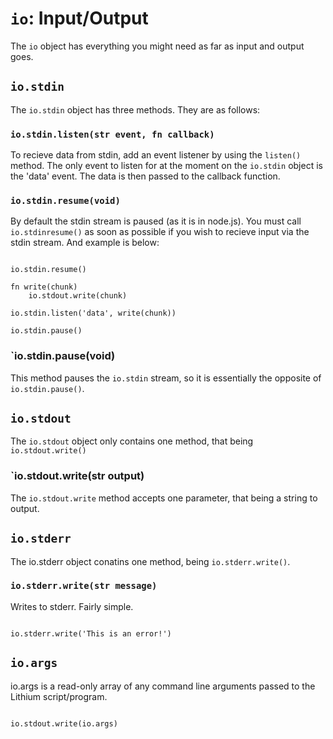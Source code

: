 `io`: Input/Output
=======

The `io` object has everything you might need as far as input and output goes.

`io.stdin`
----------

The `io.stdin` object has three methods. They are as follows:

### `io.stdin.listen(str event, fn callback)`

To recieve data from stdin, add an event listener by using the `listen()` method. The only event to listen for at the moment on the `io.stdin` object is the 'data' event. The data is then passed to the callback function.

### `io.stdin.resume(void)`

By default the stdin stream is paused (as it is in node.js). You must call `io.stdinresume()` as soon as possible if you wish to recieve input via the stdin stream. And example is below:

```lithium

io.stdin.resume()

fn write(chunk)
    io.stdout.write(chunk)

io.stdin.listen('data', write(chunk))

io.stdin.pause()

```

### `io.stdin.pause(void)

This method pauses the `io.stdin` stream, so it is essentially the opposite of `io.stdin.pause()`.

`io.stdout`
-----------

The `io.stdout` object only contains one method, that being `io.stdout.write()`

### `io.stdout.write(str output)

The `io.stdout.write` method accepts one parameter, that being a string to output.

`io.stderr`
-----------

The io.stderr object conatins one method, being `io.stderr.write()`.

### `io.stderr.write(str message)`

Writes to stderr. Fairly simple.

```lithium

io.stderr.write('This is an error!')

```

`io.args`
---------

io.args is a read-only array of any command line arguments passed to the Lithium script/program.

```lithium

io.stdout.write(io.args)

```
